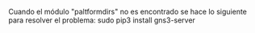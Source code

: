 Cuando el módulo "paltformdirs" no es encontrado se hace lo siguiente para resolver el problema:
    sudo pip3 install gns3-server        
